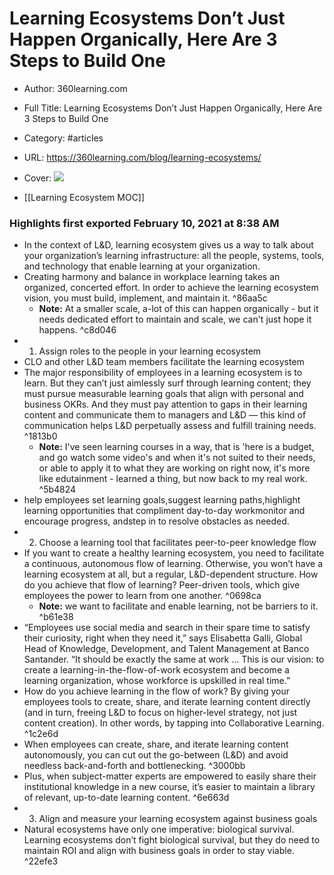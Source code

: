 # Learning Ecosystems Don’t Just Happen Organically, Here Are 3 Steps to Build One

- Author: 360learning.com
- Full Title: Learning Ecosystems Don’t Just Happen Organically, Here Are 3 Steps to Build One
- Category: #articles
- URL: https://360learning.com/blog/learning-ecosystems/
- Cover: ![](https://readwise-assets.s3.amazonaws.com/static/images/article1.be68295a7e40.png)

- [[Learning Ecosystem MOC]]
### Highlights first exported February 10, 2021 at 8:38 AM

- In the context of L&D, learning ecosystem gives us a way to talk about your organization’s learning infrastructure: all the people, systems, tools, and technology that enable learning at your organization.
- Creating harmony and balance in workplace learning takes an organized, concerted effort. In order to achieve the learning ecosystem vision, you must build, implement, and maintain it. ^86aa5c
    - **Note:** At a smaller scale, a-lot of this can happen organically - but it needs dedicated effort to maintain and scale, we can't just hope it happens. ^c8d046
- 1. Assign roles to the people in your learning ecosystem
- CLO and other L&D team members facilitate the learning ecosystem
- The major responsibility of employees in a learning ecosystem is to learn. But they can’t just aimlessly surf through learning content; they must pursue measurable learning goals that align with personal and business OKRs. And they must pay attention to gaps in their learning content and communicate them to managers and L&D — this kind of communication helps L&D perpetually assess and fulfill training needs. ^1813b0
    - **Note:** I've seen learning courses in a way, that is 'here is a budget, and go watch some video's 
      and when it's not suited to their needs, or able to apply it to what they are working on right now, it's more like edutainment - learned a thing, but now back to my real work. ^5b4824
- help employees set learning goals,suggest learning paths,highlight learning opportunities that compliment day-to-day workmonitor and encourage progress, andstep in to resolve obstacles as needed.
- 2. Choose a learning tool that facilitates peer-to-peer knowledge flow
- If you want to create a healthy learning ecosystem, you need to facilitate a continuous, autonomous flow of learning. Otherwise, you won’t have a learning ecosystem at all, but a regular, L&D-dependent structure. How do you achieve that flow of learning? Peer-driven tools, which give employees the power to learn from one another. ^0698ca
    - **Note:** we want to facilitate and enable learning, not be barriers to it. ^b61e38
- “Employees use social media and search in their spare time to satisfy their curiosity, right when they need it,” says Elisabetta Galli, Global Head of Knowledge, Development, and Talent Management at Banco Santander. “It should be exactly the same at work ... This is our vision: to create a learning-in-the-flow-of-work ecosystem and become a learning organization, whose workforce is upskilled in real time.”
- How do you achieve learning in the flow of work? By giving your employees tools to create, share, and iterate learning content directly (and in turn, freeing L&D to focus on higher-level strategy, not just content creation). In other words, by tapping into Collaborative Learning. ^1c2e6d
- When employees can create, share, and iterate learning content autonomously, you can cut out the go-between (L&D) and avoid needless back-and-forth and bottlenecking. ^3000bb
- Plus, when subject-matter experts are empowered to easily share their institutional knowledge in a new course, it’s easier to maintain a library of relevant, up-to-date learning content. ^6e663d
- 3. Align and measure your learning ecosystem against business goals
- Natural ecosystems have only one imperative: biological survival. Learning ecosystems don’t fight biological survival, but they do need to maintain ROI and align with business goals in order to stay viable. ^22efe3
